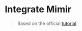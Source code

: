 # Integrate Mimir

> Based on the official [tutorial](https://grafana.com/tutorials/play-with-grafana-mimir/)